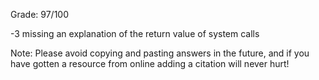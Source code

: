 Grade: 97/100

-3 missing an explanation of the return value of system calls

Note: Please avoid copying and pasting answers in the future, and if you have gotten a resource from online adding a citation will never hurt!